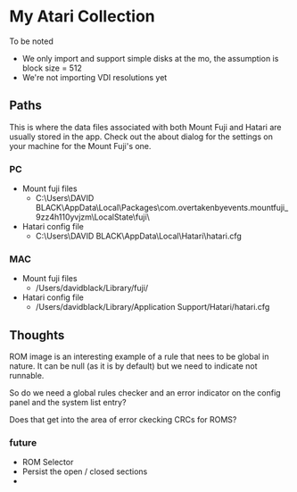 # My Atari Collection

To be noted
- We only import and support simple disks at the mo, the assumption is block size = 512
- We're not importing VDI resolutions yet

## Paths

This is where the data files associated with both Mount Fuji and Hatari are usually stored in the app. Check out the about dialog for the 
settings on your machine for the Mount Fuji's one.

### PC
- Mount fuji files
    - C:\Users\DAVID BLACK\AppData\Local\Packages\com.overtakenbyevents.mountfuji_9zz4h110yvjzm\LocalState\fuji\
- Hatari config file
    - C:\Users\DAVID BLACK\AppData\Local\Hatari\hatari.cfg

### MAC
- Mount fuji files
  - /Users/davidblack/Library/fuji/
- Hatari config file
  - /Users/davidblack/Library/Application Support/Hatari/hatari.cfg


## Thoughts

ROM image is an interesting example of a rule that nees to be global in nature. It 
can be null (as it is by default) but we need to indicate not runnable.

So do we need a global rules checker and an error indicator on the config panel and
the system list entry?

Does that get into the area of error ckecking CRCs for ROMS?

### future

- ROM Selector
- Persist the open / closed sections
- 